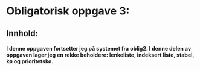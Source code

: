 
# Obligatorisk oppgave 3:

## Innhold:

#### I denne oppgaven fortsetter jeg på systemet fra oblig2. I denne delen av oppgaven lager jeg en rekke beholdere: lenkeliste, indeksert liste, stabel, kø og prioritetskø.